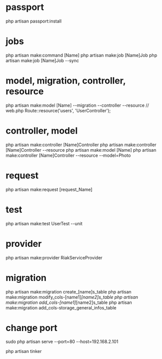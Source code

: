 # passport
php artisan passport:install

# jobs
php artisan make:command [Name]
php artisan make:job [Name]Job
php artisan make:job [Name]Job --sync

# model, migration, controller, resource
php artisan make:model [Name] --migration --controller --resource
// web.php
Route::resource('users', 'UserController');

# controller, model
php artisan make:controller [Name]Controller
php artisan make:controller [Name]Controller --resource
php artisan make:model [Name]
php artisan make:controller [Name]Controller --resource --model=Photo

# request
php artisan make:request [request_Name]

# test
php artisan make:test UserTest --unit

# provider
php artisan make:provider RiakServiceProvider

# migration
php artisan make:migration create_[name]s_table
php artisan make:migration modify_cols-[name1]_[name2]s_table
php artisan make:migration add_cols-[name1]_[name2]s_table
php artisan make:migration add_cols-storage_general_infos_table

# change port
sudo php artisan serve --port=80 --host=192.168.2.101

php artisan tinker
